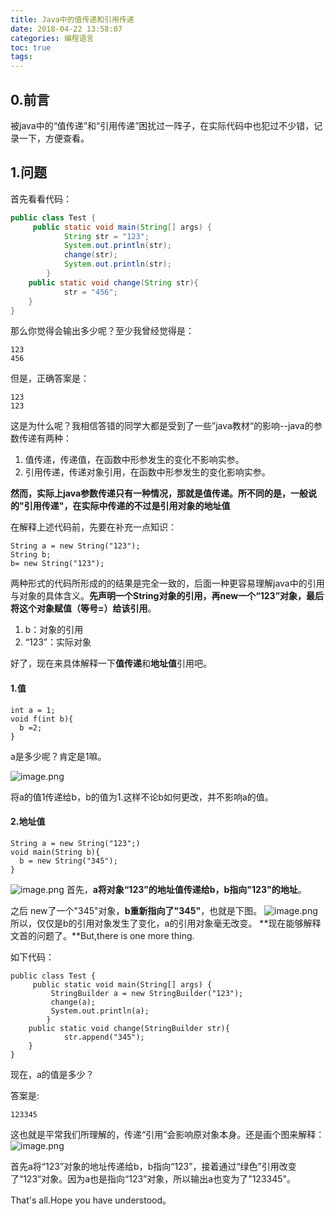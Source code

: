 ```yaml
---
title: Java中的值传递和引用传递
date: 2018-04-22 13:58:07
categories: 编程语言
toc: true
tags:
---
```



## 0.前言

被java中的“值传递”和“引用传递”困扰过一阵子，在实际代码中也犯过不少错，记录一下，方便查看。

<!-- more -->
## 1.问题

首先看看代码：

```java
public class Test {
	 public static void main(String[] args) {
	        String str = "123";
	        System.out.println(str);
	        change(str);
	        System.out.println(str);
	    }
    public static void change(String str){
    		str = "456";
    }
}
```

那么你觉得会输出多少呢？至少我曾经觉得是：

```
123
456
```

但是，正确答案是：

```
123
123
```

这是为什么呢？我相信答错的同学大都是受到了一些”java教材“的影响--java的参数传递有两种：

1. 值传递，传递值，在函数中形参发生的变化不影响实参。
2. 引用传递，传递对象引用，在函数中形参发生的变化影响实参。

**然而，实际上java参数传递只有一种情况，那就是值传递。所不同的是，一般说的"引用传递"，在实际中传递的不过是引用对象的地址值**

在解释上述代码前，先要在补充一点知识：

```
String a = new String("123");
String b;
b= new String("123");
```

两种形式的代码所形成的的结果是完全一致的，后面一种更容易理解java中的引用与对象的具体含义。**先声明一个String对象的引用，再new一个“123”对象，最后将这个对象赋值（等号=）给该引用**。

1. b：对象的引用
2. “123”：实际对象

好了，现在来具体解释一下**值传递**和**地址值**引用吧。

#### 1.值

```
int a = 1;
void f(int b){
  b =2;
}
```

a是多少呢？肯定是1嘛。

![image.png](https://pic.superbed.cn/item/5cfbb5df451253d178d9d315.png)

将a的值1传递给b，b的值为1.这样不论b如何更改，并不影响a的值。

#### 2.地址值

```
String a = new String("123";)
void main(String b){
  b = new String("345");
}
```


![image.png](https://pic.superbed.cn/item/5cfbb5e0451253d178d9d34b.png)
首先，**a将对象“123”的地址值传递给b，b指向"123"的地址**。

之后 new了一个"345"对象，**b重新指向了"345"**，也就是下图。
![image.png](https://pic.superbed.cn/item/5cfbb5e2451253d178d9d37a.png)
所以，仅仅是b的引用对象发生了变化，a的引用对象毫无改变。
**现在能够解释文首的问题了。**But,there is one more thing.

如下代码：

```
public class Test {
	 public static void main(String[] args) {
		 StringBuilder a = new StringBuilder("123");
		 change(a);
		 System.out.println(a);
	    }
    public static void change(StringBuilder str){
    		str.append("345");
    }
}

```

现在，a的值是多少？

答案是:

```
123345
```

这也就是平常我们所理解的，传递“引用”会影响原对象本身。还是画个图来解释：
![image.png](https://pic2.superbed.cn/item/5cfbb5e8451253d178d9d3f4.png)

首先a将“123”对象的地址传递给b，b指向“123”，接着通过“绿色”引用改变了“123”对象。因为a也是指向“123”对象，所以输出a也变为了"123345"。



That's all.Hope you have understood。



